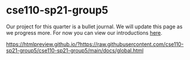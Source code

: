 # cse110-sp21-group5

Our project for this quarter is a bullet journal. We will update this page as we progress more. For now you can view our introductions [here](admin/team.md).

https://htmlpreview.github.io/?https://raw.githubusercontent.com/cse110-sp21-group5/cse110-sp21-group5/main/docs/global.html
